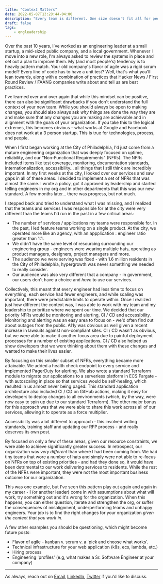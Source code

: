 ```yaml
---
title: "Context Matters"
date: 2022-05-07T13:20:44-04:00
description: "Every team is different. One size doesn't fit all for people, technology and process."
draft: false
tags: 
    - engleadership
---
```



Over the past 10 years, I've worked as an engineering leader at a small startup, a mid-sized public company, and a local government. Whenever I move into a new role, I'm always asked to review the systems in place and set out a plan to improve them. My (and most people's) tendency is to heavily pattern match. Your old company's flavor of agile was a rigid scrum model? Every line of code has to have a unit test? Well, that's what you'll lean towards, along with a combination of practices that Hacker News / First Round Review / FAANG companies write about and tell us are best practices.


 I've learned over and over again that while this mindset can be positive, there can also be significant drawbacks if you don't understand the full context of your new team. While you should always be open to making changes, you should also always ask _why_ things are done the way they are and make sure that any changes you are making are achievable and in alignment with the goals of your organization. If you take this to the logical extremes, this becomes obvious - what works at Google and Facebook does not work at a 3 person startup. This is true for technologies, process, and people.

When I first began working at the City of Philadelphia, I'd just come from a mature engineering organization that was deeply focused on uptime, reliability, and our "Non-Functional Requirements" (NFRs). The NFRs included items like test coverage, monitoring, documentation standards, internationalization, accessibility... all things that I still think are incredibly important. In my first weeks at the city, I looked over our services and saw gaps in all of these areas. I decided to implement a set of NFRs that was almost the same. I wrote a policy, got it approved by leadership and started telling engineers in my org and in other departments that this was our new standard. A few months later... there was progress, but not much. 

I stepped back and tried to understand what I was missing, and I realized that the teams and services I was responsible for at the city were very different than the teams I'd run in the past in a few critical areas: 
- The number of services / applications my teams were responsible for. In the past, I led feature teams working on a single product. At the city, we operated more like an agency, with an appplication : engineer ratio greater than 1:1. 
- We didn't have the same level of resourcing surrounding our engineering group - engineers were wearing multiple hats, operating as product managers, designers, project managers and more.
- The audience we were serving was fixed - with 1.6 million residents in the City of Philadelphia, hypergrowth was never something we needed to really consider. 
- Our audience was also very different that a company - in government, our users don't have a choice and _have_ to use our services. 

Collectively, this meant that every engineer had less time to focus on everything, each service had fewer engineers, and while scaling was important, there were predictable limits to operate within. Once I realized just how different the context was, I was able to work with my team and my leadership to prioritize where we spent our time. We decided that our priority NFRs would be monitoring and alerting, CI / CD and accessibility. Monitoring and alerting was an easy area to focus on - we'd often find out about outages from the public. A11y was obvious as well given a recent increase in lawsuits against non-compliant sites. CI / CD wasn't as obvious, but we were able to make it another focus area due to painful deployment processes for a number of existing applications. CI / CD also helped us show developers that we were thinking about them with these changes and wanted to make their lives easier.

By focusing on this smaller subset of NFRs, everything became more attainable. We added a health check endpoint to every service and implemented PagerDuty for alerting. We also wrote a standard Terraform module to migrate our applications to a serverless platform in ECS Fargate - with autoscaling in place so that services would be self-healing, which resulted in us almost never being paged. This standard application architecture also included CI / CD on GitHub actions, making it easy for developers to deploy changes to all environments (which, by the way, were now easy to spin up due to our standard Terraform). The other major bonus for this approach was that we were able to share this work across all of our services, allowing it to operate as a force multiplier.

Accessibility was a bit different to approach - this involved writing standards, training staff and updating our RFP process - and really deserves its own post.

By focused on only a few of these areas, given our resource constraints, we were able to achieve significantly greater success. In retrospect, our organization was _very different_ than where I had been coming from. We had tiny teams that wore a number of hats and simply were not able to re-focus on NFRs on top of existing priorities - and had they done so, it would have been detrimental to our work delivering services to residents. While the rest of the NFRs were important, they were not the most important business outcome for our organization.  

This was one example, but I've seen this pattern play out again and again in my career - I (or another leader) come in with assumptions about what will work, try something out and it's wrong for the organization. When this happens, you can either question, iterate and strengthen the org, or suffer the consequences of misalignment, underperforming teams and unhappy engineers. Your job is to find the right changes for your organization _given the context that you work in_. 

A few other examples you should be questioning, which might become future posts:
- Flavor of agile - kanban v. scrum v. a 'pick and choose what works'.
- Technical infrastructure for your web application (k8s, ecs, lambda, etc.)
- Hiring process
- Engineering 'profiles' (e.g, what makes a Sr. Software Engineer at your company)

--- 
As always, reach out on [Email](mailto:hi@danlopez.fyi), [LinkedIn](https://www.linkedin.com/in/danlopez1), [Twitter](https://twitter.com/lopezbraus) if you'd like to discuss. 